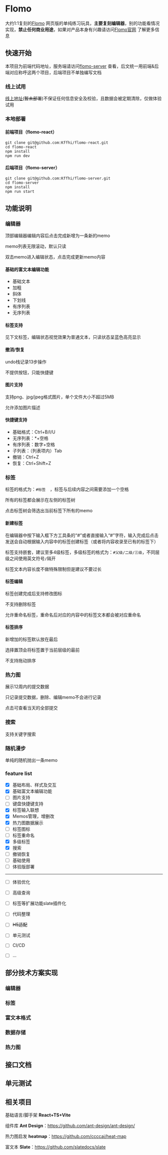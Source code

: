 # Flomo

大约1:1复刻的[Flomo](https://flomoapp.com/) 网页版的单纯练习玩具，**主要复刻编辑器**，别的功能看情况实现，**禁止任何商业用途**，如果对产品本身有兴趣请访问[Flomo官网](https://flomoapp.com/) 了解更多信息



## 快速开始

本项目为前端代码地址，服务端请访问[flomo-server](https://github.com/Kffhi/flomo-server) 查看，后文统一用前端&后端对应称呼这两个项目，后端项目不单独编写文档

### 线上试用

[线上地址]()(~~暂未部署~~)不保证任何信息安全及校验，且数据会被定期清除，仅做体验试用

### 本地部署

#### 前端项目（flomo-react）

```shell
git clone git@github.com:Kffhi/flomo-react.git
cd flomo-react
npm install
npm run dev
```

#### 后端项目（flomo-server）

```shell l
git clone git@github.com:Kffhi/flomo-server.git
cd flomo-server
npm install
npm run start
```



## 功能说明

### 编辑器

顶部编辑器编辑内容后点击完成新增为一条新的memo

memo列表无限滚动，默认只读

双击memo进入编辑状态，点击完成更新memo内容

#### 基础的富文本编辑功能

* 基础文本
* 加粗
* 斜体
* 下划线
* 有序列表
* 无序列表

#### 标签支持

见下文标签，编辑状态视觉效果为普通文本，只读状态呈蓝色高亮显示

#### 撤消/恢复

undo栈记录13步操作

不提供按钮，只能快捷键

#### 图片支持

支持png、jpg/jpeg格式图片，单个文件大小不超过5MB

允许添加图片描述

#### 快捷键支持

* 基础格式：Ctrl+B/I/U
* 无序列表：*+空格
* 有序列表：数字+空格
* 子列表：（列表项内）Tab
* 撤销：Ctrl+Z
* 恢复：Ctrl+Shift+Z

### 标签

标签的格式为：`#标签  `，标签与后续内容之间需要添加一个空格

所有的标签都会展示在左侧的标签树

点击标签树会筛选出当前标签下所有的memo

#### 新建标签

在编辑器中按下输入框下方工具条的“#”或者直接输入“#”字符，输入完成后点击发送会自动根据输入内容中的标签创建标签（或者将内容收录至已有的标签下）

标签支持嵌套，建议至多4级标签，多级标签的格式为：`#父级/二级/三级`，不同层级之间使用英文符号`/`隔开

标签文本内容长度不做特殊限制但是建议不要过长

#### 标签编辑

标签创建完成后支持修改图标

不支持删除标签

允许重命名标签，重命名后对应的内容中的标签文本都会被对应重命名

#### 标签排序

新增加的标签默认放在最后

选择置顶会将标签置于当前层级的最前

不支持拖动排序

### 热力图

展示12周内的提交数据

只记录提交数据，删除、编辑memo不会进行记录

点击可查看当天的全部提交

### 搜索

支持关键字搜索

### 随机漫步

单纯的随机抛出一条memo

### feature list

- [x] 基础布局、样式及交互
- [x] 基础富文本编辑功能
- [ ] 图片支持
- [ ] 键盘快捷键支持
- [x] 标签输入联想
- [x] Memos管理，增删改
- [x] 热力图数据展示
- [ ] 标签图标
- [ ] 标签重命名
- [x] 多级标签
- [x] 搜索
- [ ] 撤销恢复
- [ ] 基础使用
- [ ] 体验版部署
***
- [ ] 体验优化
- [ ] 高级查询
- [ ] 标签等扩展功能slate插件化
- [ ] 代码整理
- [ ] ~~H5适配~~
- [ ] 单元测试
- [ ] CI/CD
- [ ] ...



## 部分技术方案实现

### 编辑器

### 标签

### 富文本格式

### 数据存储

### 热力图

## 接口文档

## 单元测试

## 相关项目

基础语言/脚手架   **React+TS+Vite**

组件库   **Ant Design**：https://github.com/ant-design/ant-design/

热力图启发   **heatmap**：https://github.com/ccccai/heat-map

富文本   **Slate**：https://github.com/slatedocs/slate

